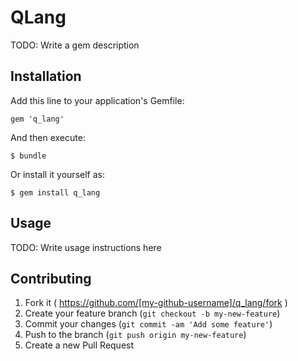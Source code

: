 # QLang

TODO: Write a gem description

## Installation

Add this line to your application's Gemfile:

    gem 'q_lang'

And then execute:

    $ bundle

Or install it yourself as:

    $ gem install q_lang

## Usage

TODO: Write usage instructions here

## Contributing

1. Fork it ( https://github.com/[my-github-username]/q_lang/fork )
2. Create your feature branch (`git checkout -b my-new-feature`)
3. Commit your changes (`git commit -am 'Add some feature'`)
4. Push to the branch (`git push origin my-new-feature`)
5. Create a new Pull Request
